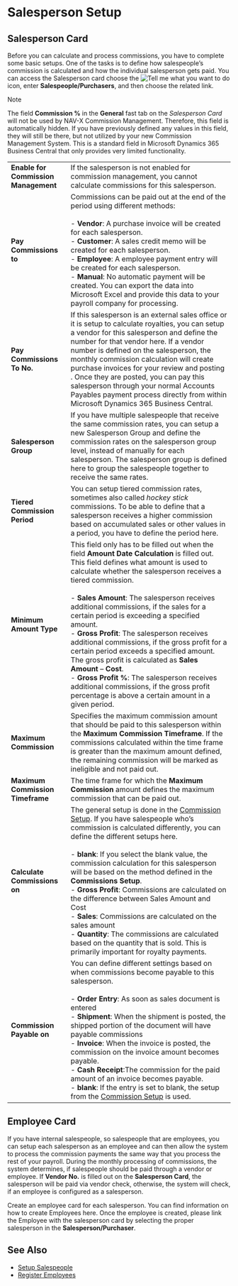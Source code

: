 # Salesperson Setup

## Salesperson Card

Before you can calculate and process commissions, you have to complete some basic setups. One of the tasks is to define how salespeople’s commission is calculated and how the individual salesperson gets paid. You can access the Salesperson card choose the ![Tell me what you want to do](/images/magnifying-glass.gif) icon, enter **Salespeople/Purchasers**, and then choose the related link.

> [!NOTE]
> The field **Commission %** in the **General** fast tab on the *Salesperson Card* will not be used by NAV-X Commission Management. Therefore, this field is automatically hidden. If you have previously defined any values in this field, they will still be there, but not utilized by your new Commission Management System. This is a standard field in Microsoft Dynamics 365 Business Central that only provides very limited functionality.

|                                      |                                                                                                                     |
|--------------------------------------|---------------------------------------------------------------------------------------------------------------------|
| **Enable for Commission Management** | If the salesperson is not enabled for commission management, you cannot calculate commissions for this salesperson. |
| **Pay Commissions to**               | Commissions can be paid out at the end of the period using different methods:<br><br>- **Vendor**: A purchase invoice will be created for each salesperson.<br>- **Customer**: A sales credit memo will be created for each salesperson.<br>- **Employee**: A employee payment entry will be created for each salesperson.<br>- **Manual**: No automatic payment will be created. You can export the data into Microsoft Excel and provide this data to your payroll company for processing. |
| **Pay Commissions To No.**           | If this salesperson is an external sales office or it is setup to calculate royalties, you can setup a vendor for this salesperson and define the number for that vendor here. If a vendor number is defined on the salesperson, the monthly commission calculation will create purchase invoices for your review and posting . Once they are posted, you can pay this salesperson through your normal Accounts Payables payment process directly from within Microsoft Dynamics 365 Business Central. |
| **Salesperson Group**                | If you have multiple salespeople that receive the same commission rates, you can setup a new Salesperson Group and define the commission rates on the salesperson group level, instead of manually for each salesperson. The salesperson group is defined here to group the salespeople together to receive the same rates. |
| **Tiered Commission Period**         |You can setup tiered commission rates, sometimes also called *hockey stick* commissions. To be able to define that a salesperson receives a higher commission based on accumulated sales or other values in a period, you have to define the period here.
| **Minimum Amount Type**              | This field only has to be filled out when the field **Amount Date Calculation** is filled out. This field defines what amount is used to calculate whether the salesperson receives a tiered commission.<br><br>- **Sales Amount**: The salesperson receives additional commissions, if the sales for a certain period is exceeding a specified amount.<br>- **Gross Profit**: The salesperson receives additional commissions, if the gross profit for a certain period exceeds a specified amount. The gross profit is calculated as **Sales Amount** – **Cost**.<br>- **Gross Profit %**: The salesperson receives additional commissions, if the gross profit percentage is above a certain amount in a given period. |
| **Maximum Commission**               | Specifies the maximum commission amount that should be paid to this salesperson within the **Maximum Commission Timeframe**. If the commissions calculated within the time frame is greater than the maximum amount defined, the remaining commission will be marked as ineligible and not paid out. |
| **Maximum Commission Timeframe**     | The time frame for which the **Maximum Commission** amount defines the maximum commission that can be paid out.     |
| **Calculate Commissions on**         | The general setup is done in the [Commission Setup](commission-setup.md). If you have salespeople who’s commission is calculated differently, you can define the different setups here.<br><br>- **blank**: If you select the blank value, the commission calculation for this salesperson will be based on the method defined in the **Commissions Setup**.<br>- **Gross Profit**: Commissions are calculated on the difference between Sales Amount and Cost<br>- **Sales**: Commissions are calculated on the sales amount<br>- **Quantity**: The commissions are calculated based on the quantity that is sold. This is primarily important for royalty payments. |
| **Commission Payable on**            | You can define different settings based on when commissions become payable to this salesperson.<br><br>- **Order Entry**: As soon as sales document is entered<br>- **Shipment**: When the shipment is posted, the shipped portion of the document will have payable commissions<br>- **Invoice**: When the invoice is posted, the commission on the invoice amount becomes payable.<br>- **Cash Receipt**:The commission for the paid amount of an invoice becomes payable.<br>- **blank**: If the entry is set to blank, the setup from the [Commission Setup](commission-setup.md) is used. |

## Employee Card

If you have internal salespeople, so salespeople that are employees, you can setup each salesperson as an employee and can then allow the system to process the commission payments the same way that you process the rest of your payroll. During the monthly processing of commissions, the system determines, if salespeople should be paid through a vendor or employee. If **Vendor No.** is filled out on the **Salesperson Card**, the salesperson will be paid via vendor check, otherwise, the system will check, if an employee is configured as a salesperson.

Create an employee card for each salesperson. You can find information on how to create Employees here. Once the employee is created, please link the Employee with the salesperson card by selecting the proper salesperson in the **Salesperson/Purchaser**.

## See Also

- [Setup Salespeople](https://docs.microsoft.com/en-us/dynamics365/business-central/sales-how-setup-salespeople)
- [Register Employees](https://docs.microsoft.com/en-us/dynamics365/business-central/hr-how-register-employees)
